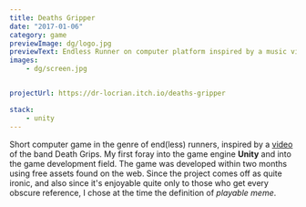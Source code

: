 ```yaml
---
title: Deaths Gripper
date: "2017-01-06"
category: game
previewImage: dg/logo.jpg
previewText: Endless Runner on computer platform inspired by a music video.
images:
    - dg/screen.jpg


projectUrl: https://dr-locrian.itch.io/deaths-gripper

stack:
    - unity
---
```

Short computer game in the genre of end(less) runners, inspired by a [video](https://www.youtube.com/watch?v=uqcTVVUFnKQ) of the band Death Grips. My first foray into the game engine **Unity** and into the game development field. The game was developed within two months using free assets found on the web. Since the project comes off as quite ironic, and also since it\'s enjoyable quite only to those who get every obscure reference, I chose at the time the definition of *playable meme*.